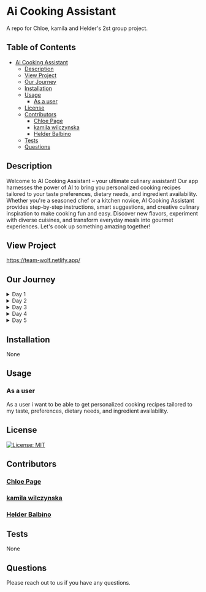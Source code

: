 # Ai Cooking Assistant

A repo for Chloe, kamila and Helder's 2st group project.

## Table of Contents

- [Ai Cooking Assistant]()
  - [Description](#description)
  - [View Project](#view-project)
  - [Our Journey](#our-journey)
  - [Installation](#installation)
  - [Usage](#usage)
    - [As a user](#as-a-user)
  - [License](#license)
  - [Contributors](#contributing)
    - [Chloe Page](#chloe-page)
    - [kamila wilczynska](#kamila-wilczynska)
    - [Helder Balbino](#helder-balbino)
  - [Tests](#tests)
  - [Questions](#questions)

## Description

Welcome to AI Cooking Assistant – your ultimate culinary assistant! Our app harnesses the power of AI to bring you personalized cooking recipes tailored to your taste preferences, dietary needs, and ingredient availability. Whether you're a seasoned chef or a kitchen novice, AI Cooking Assistant provides step-by-step instructions, smart suggestions, and creative culinary inspiration to make cooking fun and easy. Discover new flavors, experiment with diverse cuisines, and transform everyday meals into gourmet experiences. Let's cook up something amazing together!

## View Project

<https://team-wolf.netlify.app/>

## Our Journey

<details>
<summary>Day 1</summary>
On the 1st day we were given a brief about the project and a figma wireframe with the webapp design. Our task was to create our own  Ai company and use the provided design to create our webapp. So the first day included figuring out how were going to approach the task, where we came to the conclusion that we would split the project into sections and create trello tickets for each task, as shown bellow.

### Trello Board
![alt text](public/images/readMeImages/trelloBoardDay1.png)

We decided to create a webapp related to the culinary field. we decided to call our company AI Cooking Assistant.

Already on the first day we implemented some of designs.

### Desktop view:

#### Home:
![alt text](public/images/readMeImages/homeViewDay1.png)

we also created the mobile version of the app.

### mobile view:

![alt text](public/images/readMeImages/mobileViewDay1.png)
![alt text](public/images/readMeImages/mobileViewDay1Menu.png)

</details>

<details>
<summary>Day 2</summary>
On the 2nd day we added a our second page that would provide the user with a text box to input their recipe query.

#### Ask page:
![alt text](public/images/readMeImages/askViewDay2.png)

### mobile view:

![alt text](public/images/readMeImages/askViewMobileDay2.png)

</details>

<details>
<summary>Day 3</summary>

On the third day, we added a new page to our app that provides users with information about our app and our team. Additionally, we created a products page to display a variety of dishes, complete with a star ratings system and prices. We also improved the design of the app to make it more user-friendly and visually appealing.

### Home and Ask page Improved design:

![alt text](public/images/readMeImages/day3homePage.png)
![alt text](public/images/readMeImages/day3askPage.png)

### About App and About Team Pages:

![alt text](public/images/readMeImages/day3aboutTheAppPage.png)
![alt text](public/images/readMeImages/day3aboutTheTeamPage.png)

### Products Page:

![alt text](public/images/readMeImages/day3productPage.png)

</details>

<details>
<summary>Day 4</summary>
</details>

<details>
<summary>Day 5</summary>
</details>

## Installation

  None

## Usage

### As a user

As a user i want to be able to get personalized cooking recipes tailored to my taste, preferences, dietary needs, and ingredient availability.

## License

  [![License: MIT](https://img.shields.io/badge/License-MIT-yellow.svg)](https://opensource.org/licenses/MIT)

## Contributors

### [Chloe Page](https://github.com/ChloeSAPage)

### [kamila wilczynska](https://github.com/kamila-wilczynska)

### [Helder Balbino](https://github.com/HelderBalbino)

## Tests

  None

## Questions

  Please reach out to us if you have any questions.
